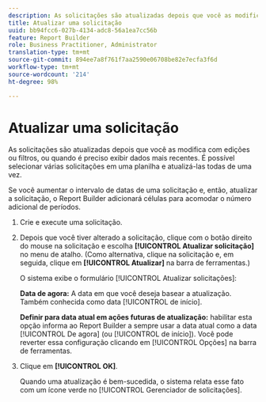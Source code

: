 ```yaml
---
description: As solicitações são atualizadas depois que você as modifica com edições ou filtros, ou quando é preciso exibir dados mais recentes. É possível selecionar várias solicitações em uma planilha e atualizá-las todas de uma vez.
title: Atualizar uma solicitação
uuid: bb94fcc6-027b-4134-adc8-56a1ea7cc56b
feature: Report Builder
role: Business Practitioner, Administrator
translation-type: tm+mt
source-git-commit: 894ee7a8f761f7aa2590e06708be82e7ecfa3f6d
workflow-type: tm+mt
source-wordcount: '214'
ht-degree: 98%

---
```



# Atualizar uma solicitação

As solicitações são atualizadas depois que você as modifica com edições ou filtros, ou quando é preciso exibir dados mais recentes. É possível selecionar várias solicitações em uma planilha e atualizá-las todas de uma vez.

Se você aumentar o intervalo de datas de uma solicitação e, então, atualizar a solicitação, o Report Builder adicionará células para acomodar o número adicional de períodos.

1. Crie e execute uma solicitação.
1. Depois que você tiver alterado a solicitação, clique com o botão direito do mouse na solicitação e escolha **[!UICONTROL Atualizar solicitação]** no menu de atalho. (Como alternativa, clique na solicitação e, em seguida, clique em **[!UICONTROL Atualizar]** na barra de ferramentas.)

   O sistema exibe o formulário [!UICONTROL Atualizar solicitações]:

   **Data de agora:** A data em que você deseja basear a atualização. Também conhecida como data [!UICONTROL de início].

   **Definir para data atual em ações futuras de atualização:** habilitar esta opção informa ao Report Builder a sempre usar a data atual como a data [!UICONTROL De agora] (ou [!UICONTROL de início]). Você pode reverter essa configuração clicando em [!UICONTROL Opções] na barra de ferramentas.
1. Clique em **[!UICONTROL OK]**.

   Quando uma atualização é bem-sucedida, o sistema relata esse fato com um ícone verde no [!UICONTROL Gerenciador de solicitações].
